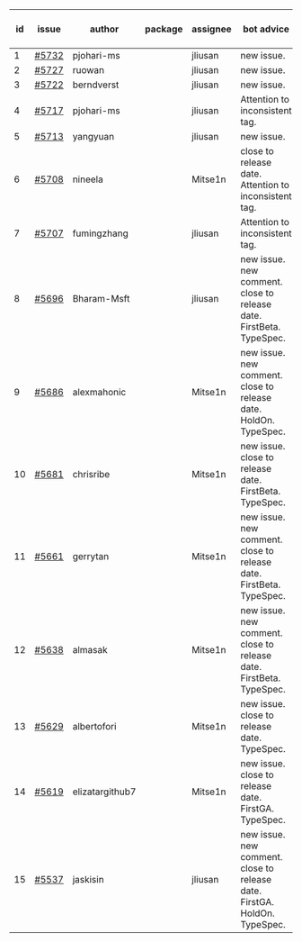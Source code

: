 | id | issue | author | package | assignee | bot advice | created date of issue | target release date | date from target |
| ------ | ------ | ------ | ------ | ------ | ------ | ------ | ------ | :-----: |
| 1 | [#5732](https://github.com/Azure/sdk-release-request/issues/5732) | pjohari-ms |  | jliusan | new issue. | 11-18 | 12-27 |  |
| 2 | [#5727](https://github.com/Azure/sdk-release-request/issues/5727) | ruowan |  | jliusan | new issue. | 11-15 | 12-26 |  |
| 3 | [#5722](https://github.com/Azure/sdk-release-request/issues/5722) | berndverst |  | jliusan | new issue. | 11-15 | 12-27 |  |
| 4 | [#5717](https://github.com/Azure/sdk-release-request/issues/5717) | pjohari-ms |  | jliusan | Attention to inconsistent tag. | 11-13 | 12-27 |  |
| 5 | [#5713](https://github.com/Azure/sdk-release-request/issues/5713) | yangyuan |  | jliusan | new issue. | 11-11 | 12-27 |  |
| 6 | [#5708](https://github.com/Azure/sdk-release-request/issues/5708) | nineela |  | Mitse1n | close to release date. Attention to inconsistent tag. | 11-11 | 11-22 | 2 |
| 7 | [#5707](https://github.com/Azure/sdk-release-request/issues/5707) | fumingzhang |  | jliusan | Attention to inconsistent tag. | 11-11 | 12-26 |  |
| 8 | [#5696](https://github.com/Azure/sdk-release-request/issues/5696) | Bharam-Msft |  | jliusan | new issue. new comment. close to release date. FirstBeta. TypeSpec. | 11-07 | 11-22 | 2 |
| 9 | [#5686](https://github.com/Azure/sdk-release-request/issues/5686) | alexmahonic |  | Mitse1n | new issue. new comment. close to release date. HoldOn. TypeSpec. | 11-05 | 11-22 | 2 |
| 10 | [#5681](https://github.com/Azure/sdk-release-request/issues/5681) | chrisribe |  | Mitse1n | new issue. close to release date. FirstBeta. TypeSpec. | 11-05 | 11-22 | 2 |
| 11 | [#5661](https://github.com/Azure/sdk-release-request/issues/5661) | gerrytan |  | Mitse1n | new issue. new comment. close to release date. FirstBeta. TypeSpec. | 11-04 | 11-21 | 1 |
| 12 | [#5638](https://github.com/Azure/sdk-release-request/issues/5638) | almasak |  | Mitse1n | new issue. new comment. close to release date. FirstBeta. TypeSpec. | 10-23 | 11-21 | 1 |
| 13 | [#5629](https://github.com/Azure/sdk-release-request/issues/5629) | albertofori |  | Mitse1n | new issue. close to release date. TypeSpec. | 10-22 | 11-22 | 2 |
| 14 | [#5619](https://github.com/Azure/sdk-release-request/issues/5619) | elizatargithub7 |  | Mitse1n | new issue. close to release date. FirstGA. TypeSpec. | 10-16 | 11-22 | 2 |
| 15 | [#5537](https://github.com/Azure/sdk-release-request/issues/5537) | jaskisin |  | jliusan | new issue. new comment. close to release date. FirstGA. HoldOn. TypeSpec. | 09-27 | 11-22 | 2 |
